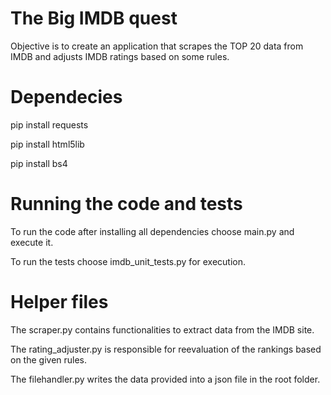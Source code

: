 # The Big IMDB quest

Objective is to create an application that scrapes the TOP 20 data from IMDB and adjusts IMDB ratings based on some rules.

# Dependecies

pip install requests

pip install html5lib

pip install bs4

# Running the code and tests

To run the code after installing all dependencies choose main.py and execute it.

To run the tests choose imdb_unit_tests.py for execution.

# Helper files

The scraper.py contains functionalities to extract data from the IMDB site.

The rating_adjuster.py is responsible for reevaluation of the rankings based on the given rules.

The filehandler.py writes the data provided into a json file in the root folder.